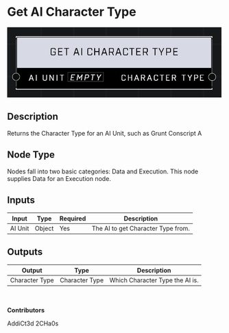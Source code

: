 # Get AI Character Type
![alt text](../../../.gitbook/assets/get-ai-character-type.png)

## Description
Returns the Character Type for an AI Unit, such as Grunt Conscript A

## Node Type
Nodes fall into two basic categories: Data and Execution. This node supplies Data for an Execution node.

## Inputs
| Input            | Type             | Required | Description												    |
|------------------|------------------|----------|--------------------------------------------------------------|
| AI Unit | Object  | Yes | The AI to get Character Type from. |

## Outputs
| Output           | Type             | Description												     |
|------------------|------------------|--------------------------------------------------------------|
| Character Type | Character Type | Which Character Type the AI is. |

\
\
**Contributors**

AddiCt3d 2CHa0s